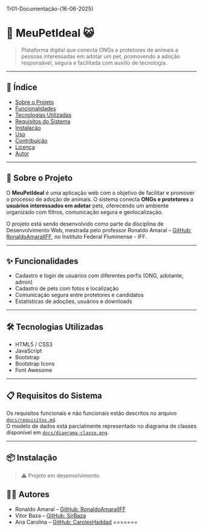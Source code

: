 Tr01-Documentação-(16-06-2025)
# 🐶 MeuPetIdeal 😺

> Plataforma digital que conecta ONGs e protetores de animais a pessoas interessadas em adotar um pet, promovendo a adoção responsável, segura e facilitada com auxílio de tecnologia.

---

## 📌 Índice

- [Sobre o Projeto](#sobre-o-projeto)
- [Funcionalidades](#funcionalidades)
- [Tecnologias Utilizadas](#tecnologias-utilizadas)
- [Requisitos do Sistema](#requisitos-do-sistema)
- [Instalação](#instalação)
- [Uso](#uso)
- [Contribuição](#contribuição)
- [Licença](#licença)
- [Autor](#autor)

---

## 🐾 Sobre o Projeto

O **MeuPetIdeal** é uma aplicação web com o objetivo de facilitar e promover o processo de adoção de animais. O sistema conecta **ONGs e protetores** a **usuários interessados em adotar** pets, oferecendo um ambiente organizado com filtros, comunicação segura e geolocalização.

O projeto está sendo desenvolvido como parte da disciplina de Desenvolvimento Web, mestrada pelo professor Ronaldo Amaral – [GitHub: RonaldoAmaralIFF](https://github.com/RonaldoAmaralIFF), no Instituto Federal Fluminense - IFF.

---

## ✨ Funcionalidades

- Cadastro e login de usuários com diferentes perfis (ONG, adotante, admin)
- Cadastro de pets com fotos e localização
- Comunicação segura entre protetores e candidatos
- Estatísticas de adoções, usuários e downloads

---

## 🛠 Tecnologias Utilizadas

- HTML5 / CSS3
- JavaScript
- Bootstrap
- Bootstrap Icons
- Font Awesome

---

## 📋 Requisitos do Sistema

Os requisitos funcionais e não funcionais estão descritos no arquivo [`docs/requisitos.md`](docs/requisitos.md).  
O modelo de dados está parcialmente representado no diagrama de classes disponível em [`docs/diagrama-classe.png`](docs/diagrama-classe.png).

---

## 📦 Instalação

> ⚠️ Projeto em desenvolvimento.  


## 👨‍💻 Autores

- Ronaldo Amaral – [GitHub: RonaldoAmaralIFF](https://github.com/RonaldoAmaralIFF)
- Vitor Baza – [GitHub: SirBaza](https://github.com/SirBaza)
- Ana Carolina – [GitHub: CarolesHaddad](https://github.com/CarolesHaddad)
=======

